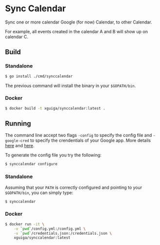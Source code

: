 # Sync Calendar

Sync one or more calendar Google (for now) Calendar, to other Calendar.

For example, all events created in the calendar A and B will show up on calendar C.

## Build

### Standalone

```sh
$ go install ./cmd/synccalendar
```

The previous command will install the binary in your `$GOPATH/bin`.

### Docker

```sh
$ docker build -t xguiga/synccalendar:latest .
```

## Running

The command line accept two flags `-config` to specify the config file and `-google-cred` to specify the crendentials of your Google app. More details [here](https://developers.google.com/workspace/guides/create-project) and [here](https://developers.google.com/workspace/guides/create-credentials).

To generate the config file you try the following:

```sh
$ synccalendar configure
```

### Standalone

Assuming that your `PATH` is correctly configured and pointing to your `$GOPATH/bin`, you can simply type:

```sh
$ synccalendar
```

### Docker

```sh
$ docker run -it \
    -v `pwd`/config.yml:/config.yml \
    -v `pwd`/credentials.json:/credentials.json \
    xguiga/synccalendar:latest
```

